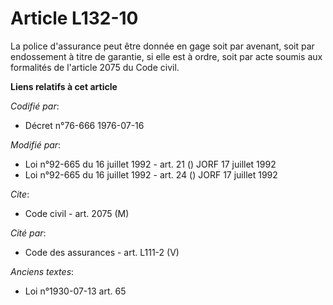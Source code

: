 # Article L132-10

La police d'assurance peut être donnée en gage soit par avenant, soit par endossement à titre de garantie, si elle est à
ordre, soit par acte soumis aux formalités de l'article 2075 du Code civil.

**Liens relatifs à cet article**

_Codifié par_:

  - Décret n°76-666 1976-07-16

_Modifié par_:

  - Loi n°92-665 du 16 juillet 1992 - art. 21 () JORF 17 juillet 1992
  - Loi n°92-665 du 16 juillet 1992 - art. 24 () JORF 17 juillet 1992

_Cite_:

  - Code civil - art. 2075 (M)

_Cité par_:

  - Code des assurances - art. L111-2 (V)

_Anciens textes_:

  - Loi n°1930-07-13 art. 65

